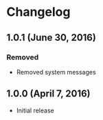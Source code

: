 # Changelog

## 1.0.1 (June 30, 2016)

### Removed
- Removed system messages

## 1.0.0 (April 7, 2016)

- Initial release
